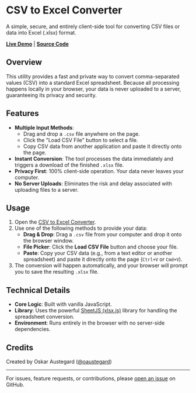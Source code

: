 # CSV to Excel Converter

A simple, secure, and entirely client-side tool for converting CSV files or data into Excel (.xlsx) format.

**[Live Demo](https://austegard.com/web-utilities/csv-to-xslx.html)** | **[Source Code](https://github.com/oaustegard/oaustegard.github.io/blob/main/web-utilities/csv-to-xslx.html)**

## Overview

This utility provides a fast and private way to convert comma-separated values (CSV) into a standard Excel spreadsheet. Because all processing happens locally in your browser, your data is never uploaded to a server, guaranteeing its privacy and security.

## Features

-   **Multiple Input Methods**:
    -   Drag and drop a `.csv` file anywhere on the page.
    -   Click the "Load CSV File" button to select a file.
    -   Copy CSV data from another application and paste it directly onto the page.
-   **Instant Conversion**: The tool processes the data immediately and triggers a download of the finished `.xlsx` file.
-   **Privacy First**: 100% client-side operation. Your data never leaves your computer.
-   **No Server Uploads**: Eliminates the risk and delay associated with uploading files to a server.

## Usage

1.  Open the [CSV to Excel Converter](https://austegard.com/web-utilities/csv-to-xslx.html).
2.  Use one of the following methods to provide your data:
    -   **Drag & Drop**: Drag a `.csv` file from your computer and drop it onto the browser window.
    -   **File Picker**: Click the **Load CSV File** button and choose your file.
    -   **Paste**: Copy your CSV data (e.g., from a text editor or another spreadsheet) and paste it directly onto the page (`Ctrl+V` or `Cmd+V`).
3.  The conversion will happen automatically, and your browser will prompt you to save the resulting `.xlsx` file.

## Technical Details

-   **Core Logic**: Built with vanilla JavaScript.
-   **Library**: Uses the powerful [SheetJS (xlsx.js)](https://sheetjs.com/) library for handling the spreadsheet conversion.
-   **Environment**: Runs entirely in the browser with no server-side dependencies.

## Credits

Created by Oskar Austegard ([@oaustegard](https://github.com/oaustegard))

---

For issues, feature requests, or contributions, please [open an issue](https://github.com/oaustegard/oaustegard.github.io/issues) on GitHub.